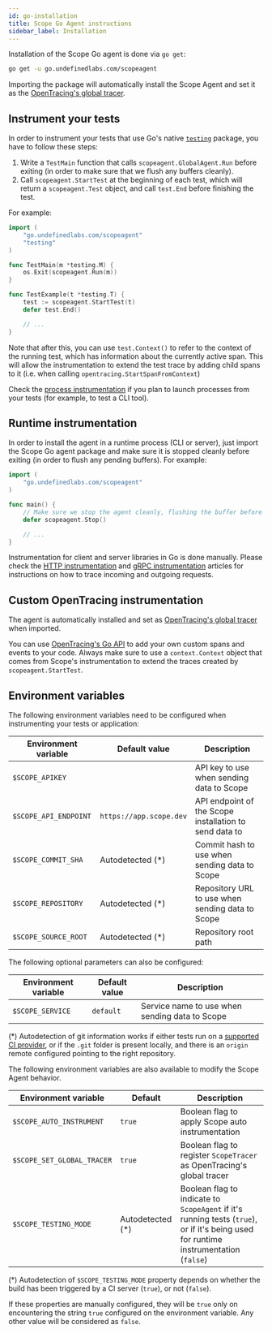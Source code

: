 ```yaml
---
id: go-installation
title: Scope Go Agent instructions
sidebar_label: Installation
---
```



Installation of the Scope Go agent is done via `go get`:

```bash
go get -u go.undefinedlabs.com/scopeagent
```

Importing the package will automatically install the Scope Agent and set it as the [OpenTracing's global tracer](https://github.com/opentracing/opentracing-go#singleton-initialization).


## Instrument your tests

In order to instrument your tests that use Go's native [`testing`](https://golang.org/pkg/testing/) package, you
have to follow these steps:

1. Write a `TestMain` function that calls `scopeagent.GlobalAgent.Run` before exiting (in order to make sure
that we flush any buffers cleanly).
2. Call `scopeagent.StartTest` at the beginning of each test, which will return a `scopeagent.Test` object, and call `test.End` before finishing the test.

For example:

```go
import (
    "go.undefinedlabs.com/scopeagent"
    "testing"
)

func TestMain(m *testing.M) {
    os.Exit(scopeagent.Run(m))
}

func TestExample(t *testing.T) {
    test := scopeagent.StartTest(t)
    defer test.End()

    // ...
}
```

Note that after this, you can use `test.Context()` to refer to the context of the running test, which has information
about the currently active span. This will allow the instrumentation to extend the test trace by adding child spans to it (i.e. when calling `opentracing.StartSpanFromContext`)

Check the [process instrumentation](go-process-instrumentation.md) if you plan to launch processes from your tests (for example, to test a CLI tool).

## Runtime instrumentation

In order to install the agent in a runtime process (CLI or server), just import the Scope Go agent package and make
sure it is stopped cleanly before exiting (in order to flush any pending buffers). For example:

```go
import (
    "go.undefinedlabs.com/scopeagent"
)

func main() {
    // Make sure we stop the agent cleanly, flushing the buffer before exiting
    defer scopeagent.Stop()

    // ...
}
```

Instrumentation for client and server libraries in Go is done manually. 
Please check the [HTTP instrumentation](go-http-instrumentation.md) and [gRPC instrumentation](go-grpc-instrumentation.md) 
articles for instructions on how to trace incoming and outgoing requests.


## Custom OpenTracing instrumentation

The agent is automatically installed and set as [OpenTracing's global tracer](https://github.com/opentracing/opentracing-go#singleton-initialization) when imported.

You can use [OpenTracing's Go API](https://github.com/opentracing/opentracing-go/blob/master/README.md) to add your
own custom spans and events to your code. Always make sure to use a `context.Context` object that comes from Scope's 
instrumentation to extend the traces created by `scopeagent.StartTest`.


## Environment variables

The following environment variables need to be configured when instrumenting your tests or application:

| Environment variable  | Default value           | Description                                            |
|-----------------------|-------------------------|--------------------------------------------------------|
| `$SCOPE_APIKEY`       |                         | API key to use when sending data to Scope              |
| `$SCOPE_API_ENDPOINT` | `https://app.scope.dev` | API endpoint of the Scope installation to send data to |
| `$SCOPE_COMMIT_SHA`   | Autodetected (*)        | Commit hash to use when sending data to Scope          |
| `$SCOPE_REPOSITORY`   | Autodetected (*)        | Repository URL to use when sending data to Scope       |
| `$SCOPE_SOURCE_ROOT`  | Autodetected (*)        | Repository root path                                   |

The following optional parameters can also be configured:

| Environment variable | Default value    | Description                                      |
|----------------------|------------------|--------------------------------------------------|
| `$SCOPE_SERVICE`     | `default`        | Service name to use when sending data to Scope   |

(*) Autodetection of git information works if either tests run on a [supported CI provider](go-compatibility.md#ci-providers),
or if the `.git` folder is present locally, and there is an `origin` remote configured pointing to the right repository.

The following environment variables are also available to modify the Scope Agent behavior.

| Environment variable  | Default | Description |
|---|---|---|
| `$SCOPE_AUTO_INSTRUMENT` | `true` | Boolean flag to apply Scope auto instrumentation |
| `$SCOPE_SET_GLOBAL_TRACER` | `true` | Boolean flag to register `ScopeTracer` as OpenTracing's global tracer |
| `$SCOPE_TESTING_MODE` | Autodetected (*) | Boolean flag to indicate to `ScopeAgent` if it's running tests (`true`), or if it's being used for runtime instrumentation (`false`) |

(*) Autodetection of `$SCOPE_TESTING_MODE` property depends on whether the build has been triggered by a CI server (`true`), or not (`false`).

If these properties are manually configured, they will be `true` only on encountering the string `true` configured on the environment variable. Any other value will be considered as `false`.
